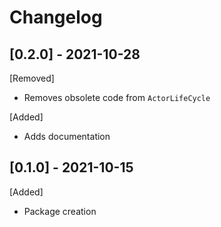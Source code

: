 # Changelog

## [0.2.0] - 2021-10-28
[Removed]
- Removes obsolete code from `ActorLifeCycle`

[Added]
- Adds documentation

## [0.1.0] - 2021-10-15
[Added]
- Package creation
